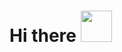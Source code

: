 <h1> Hi there <img src="https://media.giphy.com/media/RMNuCYYKbWu4SisSBA/giphy.gif" width="50"> </h1>





<!--
**Bharath1910/Bharath1910** is a ✨ _special_ ✨ repository because its `README.md` (this file) appears on your GitHub profile.

Here are some ideas to get you started:

- 🔭 I’m currently working on ...
- 🌱 I’m currently learning ...
- 👯 I’m looking to collaborate on ...
- 🤔 I’m looking for help with ...
- 💬 Ask me about ...
- 📫 How to reach me: ...
- 😄 Pronouns: ...
- ⚡ Fun fact: ...
-->
